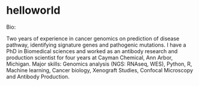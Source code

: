 # helloworld

Bio:

Two years of experience in cancer genomics on prediction of disease pathway, identifying signature genes and
pathogenic mutations. I have a PhD in Biomedical sciences and worked as an antibody research and production
scientist for four years at Cayman Chemical, Ann Arbor, Michigan.
Major skills: Genomics analysis (NGS: RNAseq, WES), Python, R, Machine learning, Cancer biology, Xenograft
Studies, Confocal Microscopy and Antibody Production.
